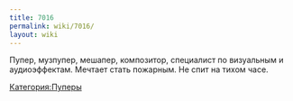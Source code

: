 ```yaml
---
title: 7016
permalink: wiki/7016/
layout: wiki
---
```


Пупер, музпупер, мешапер, композитор, специалист по визуальным и
аудиоэффектам. Мечтает стать пожарным. Не спит на тихом часе.

[Категория:Пуперы](Категория:Пуперы "wikilink")
